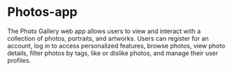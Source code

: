 # Photos-app
The Photo Gallery web app allows users to view and interact with a collection of photos, portraits, and artworks. Users can register for an account, log in to access personalized features, browse photos, view photo details, filter photos by tags, like or dislike photos, and manage their user profiles.

